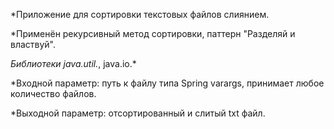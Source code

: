  *Приложение для сортировки текстовых файлов слиянием. 
 
 *Применён рекурсивный метод сортировки, паттерн "Разделяй и властвуй".
 
 *Библиотеки java.util.*, java.io.*
             
 *Входной параметр: путь к файлу типа Spring varargs, принимает любое количество файлов.
 
 *Выходной параметр: отсортированный и слитый txt файл. 
